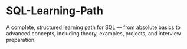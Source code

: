 # SQL-Learning-Path
 A complete, structured learning path for SQL — from absolute basics to advanced concepts, including theory, examples, projects, and interview preparation.
